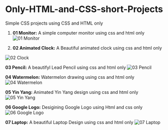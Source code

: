 # Only-HTML-and-CSS-short-Projects
Simple CSS projects using CSS and HTML only

1. **01 Monitor:**
A simple computer monitor using css and html only
![01 Monitor](https://user-images.githubusercontent.com/57840753/181176000-f9408fbf-699d-42b4-bd93-d8a5adba8adc.png)

2. **02 Animated Clock:**
A Beautiful animated clock using css and html only

![02 Clock](https://user-images.githubusercontent.com/57840753/181176380-345c220a-fdac-4eea-ad4d-1224143809d7.png)

**03 Pencil:**
A beautifyl Lead Pencil using css and html only
![03 Pencil](https://user-images.githubusercontent.com/57840753/181426749-18415a27-d518-4ea8-938b-21f4a3d066d4.png)

**04 Watermelon:**
Watermelon drawing using css and html only
![04 Watermelon ](https://user-images.githubusercontent.com/57840753/181426943-bc3668ea-2459-4df1-8659-f86d8be3b819.png)

**05 Yin Yang:**
Animated Yin Yang design using css and html only
![05 Yin Yang](https://user-images.githubusercontent.com/57840753/181427090-4c8c4f93-183e-42a0-abf2-8bb62e961ae2.png)

**06 Google Logo:**
Desigining Google Logo using Html and css only
![06 Google Logo](https://user-images.githubusercontent.com/57840753/181427173-d3124a96-bab1-4145-965e-ff642b784f00.png)

**07 Laptop:**
A beautiful Laptop Design using css and html only
![07 Laptop](https://user-images.githubusercontent.com/57840753/181427273-42f31fe7-1f32-481c-b541-8d7d25a1da22.png)

